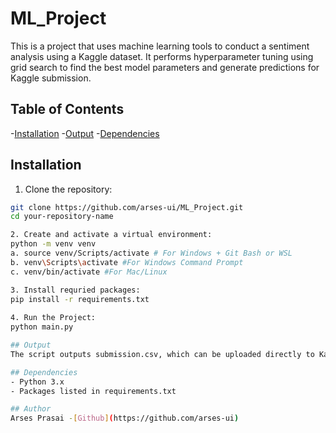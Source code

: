 # ML_Project
This is a project that uses machine learning tools to conduct a sentiment analysis using a Kaggle dataset. It performs hyperparameter tuning using grid search to find the best model parameters and generate predictions for Kaggle submission.


## Table of Contents 
-[Installation](#installation) 
-[Output](#output)
-[Dependencies](#dependencies) 

## Installation
1. Clone the repository:
```bash
git clone https://github.com/arses-ui/ML_Project.git
cd your-repository-name

2. Create and activate a virtual environment:
python -m venv venv 
a. source venv/Scripts/activate # For Windows + Git Bash or WSL
b. venv\Scripts\activate #For Windows Command Prompt 
c. venv/bin/activate #For Mac/Linux 

3. Install requried packages:
pip install -r requirements.txt 
 
4. Run the Project:  
python main.py 

## Output 
The script outputs submission.csv, which can be uploaded directly to Kaggle for evaluation.

## Dependencies
- Python 3.x 
- Packages listed in requirements.txt 

## Author
Arses Prasai -[Github](https://github.com/arses-ui)                          


